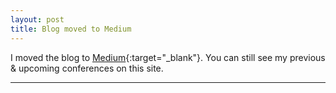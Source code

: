 ```yaml
---
layout: post
title: Blog moved to Medium
---
```


I moved the blog to [Medium](https://medium.com/@JoubranJad/){:target="_blank"}.
You can still see my previous & upcoming conferences on this site.

<hr>
